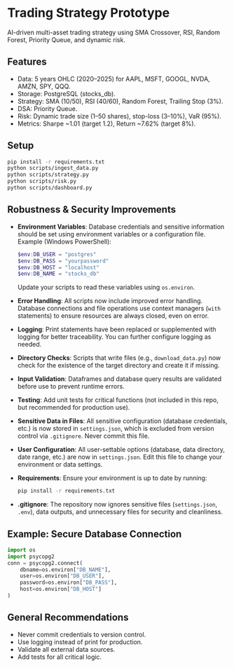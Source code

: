 # Trading Strategy Prototype
AI-driven multi-asset trading strategy using SMA Crossover, RSI, Random Forest, Priority Queue, and dynamic risk.
## Features
- Data: 5 years OHLC (2020–2025) for AAPL, MSFT, GOOGL, NVDA, AMZN, SPY, QQQ.
- Storage: PostgreSQL (stocks_db).
- Strategy: SMA (10/50), RSI (40/60), Random Forest, Trailing Stop (3%).
- DSA: Priority Queue.
- Risk: Dynamic trade size (1–50 shares), stop-loss (3–10%), VaR (95%).
- Metrics: Sharpe ~1.01 (target 1.2), Return ~7.62% (target 8%).
## Setup
```bash
pip install -r requirements.txt
python scripts/ingest_data.py
python scripts/strategy.py
python scripts/risk.py
python scripts/dashboard.py
```

## Robustness & Security Improvements

- **Environment Variables**: Database credentials and sensitive information should be set using environment variables or a configuration file. Example (Windows PowerShell):
  ```powershell
  $env:DB_USER = "postgres"
  $env:DB_PASS = "yourpassword"
  $env:DB_HOST = "localhost"
  $env:DB_NAME = "stocks_db"
  ```
  Update your scripts to read these variables using `os.environ`.

- **Error Handling**: All scripts now include improved error handling. Database connections and file operations use context managers (`with` statements) to ensure resources are always closed, even on error.

- **Logging**: Print statements have been replaced or supplemented with logging for better traceability. You can further configure logging as needed.

- **Directory Checks**: Scripts that write files (e.g., `download_data.py`) now check for the existence of the target directory and create it if missing.

- **Input Validation**: Dataframes and database query results are validated before use to prevent runtime errors.

- **Testing**: Add unit tests for critical functions (not included in this repo, but recommended for production use).

- **Sensitive Data in Files**: All sensitive configuration (database credentials, etc.) is now stored in `settings.json`, which is excluded from version control via `.gitignore`. Never commit this file.

- **User Configuration**: All user-settable options (database, data directory, date range, etc.) are now in `settings.json`. Edit this file to change your environment or data settings.

- **Requirements**: Ensure your environment is up to date by running:
  ```bash
  pip install -r requirements.txt
  ```

- **.gitignore**: The repository now ignores sensitive files (`settings.json`, `.env`), data outputs, and unnecessary files for security and cleanliness.

## Example: Secure Database Connection
```python
import os
import psycopg2
conn = psycopg2.connect(
    dbname=os.environ["DB_NAME"],
    user=os.environ["DB_USER"],
    password=os.environ["DB_PASS"],
    host=os.environ["DB_HOST"]
)
```

## General Recommendations
- Never commit credentials to version control.
- Use logging instead of print for production.
- Validate all external data sources.
- Add tests for all critical logic.